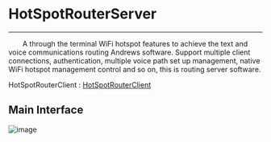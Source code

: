 # HotSpotRouterServer


_ _ _


&emsp;&emsp;A through the terminal WiFi hotspot features to achieve the text and voice communications routing Andrews software. Support multiple client connections, authentication, multiple voice path set up management, native WiFi hotspot management control and so on, this is routing server software.

HotSpotRouterClient : [HotSpotRouterClient](https://github.com/fenghaohaha/HotSpotRouterClient.git)

## Main Interface
![image](https://github.com/fenghaohaha/HotSpotRouterServer/img/main.png)
